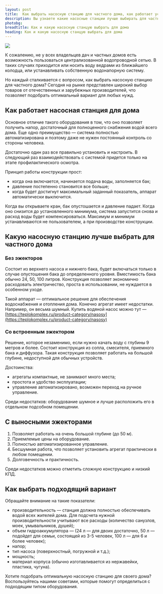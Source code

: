 ```yaml
---
layout: post
title:  Как выбрать насосную станцию для частного дома, как работает устройство и какие бывают
description: Вы узнаете какие насосные станции лучше выбирать для частного дома, мы расскажем как работают подобные устройства 
photobg: 
breadtitle: Как и какую насосную станцую выбрать для дома
heading: Как и какую насосную станцую выбрать для дома
---
```

![](https://pochitai.club/images/nasos-stanciya.jpg)

К сожалению, не у всех владельцев дач и частных домов есть возможность пользоваться централизованной водопроводной сетью. В таких случаях приходится или носить воду ведрами из ближайшего колодца, или устанавливать собственную водонапорную систему.

Но каждый сталкивается с вопросом, как выбрать насосную станцию для частного дома? Сегодня на рынке представлен широкий выбор товаров от отечественных и зарубежных производителей, что позволяет подобрать оптимальный вариант для любых нужд.

## Как работает насосная станция для дома

Основное отличие такого оборудования в том, что оно позволяет получить напор, достаточный для полноценного снабжения водой всего дома. Еще одно преимущество — система полностью автоматизирована и поэтому даже не нужен постоянный контроль со стороны человека.

Достаточно один раз все правильно установить и настроить. В следующий раз взаимодействовать с системой придется только на этапе профилактического осмотра.

Принцип работы конструкции прост:
* когда она включается, начинается подача воды, заполняется бак;
* давление постепенно становится все больше;
* когда будет достигнут максимальный заданный показатель, аппарат автоматически выключится.

Когда вы открываете кран, бак опустошается и давление падает. Когда оно снизится до установленного минимума, система запустится снова и расход воды будет компенсироваться. Максимум и минимум устанавливаются не пользователем, а при производстве конструкции.

## Какую насосную станцию лучше выбрать для частного дома

### Без эжекторов

Состоит из верхнего насоса и нижнего бака, будет включаться только в случае опустошения бака до определенного уровня. Вместимость бака обычно 24, 50, 100 литров. Конструкция позволяет экономично расходовать электричество, проста в использовании, не нуждается в особенном уходе.

Такой аппарат — оптимальное решение для обеспечения водоснабжения и отопления дома. Конечно агрегат имеет недостатки. Например, он весьма шумный. Купить водяной насос можно тут — [https://teplokomplex.ru/product-category/nasosy](https://teplokomplex.ru/product-category/nasosy) 

### Со встроенным эжектором

Решение, которое незаменимо, если нужно качать воду с глубины 9 метров и более. Состоит конструкция из сопла, смесителя, приемного бака и диффузора. Такая конструкция позволяет работать на большой глубине, недоступной для обычных устройств.

Достоинства:
* агрегаты компактные, не занимают много места;
* простота и удобство эксплуатации;
* управление автоматизировано, возможен переход на ручное управление.

Среди недостатков: оборудование шумное и лучше расположить его в отдельном подсобном помещении.

## С выносными эжекторами

1. Позволяет работать на очень большой глубине (до 50 м).
2. Приемлемые цены на оборудование.
3. Полностью автоматизированное управление.
4. Бесшумная работа, что позволяет установить агрегат практически в любом помещении.
5. Долговечность и практичность.

Среди недостатков можно отметить сложную конструкцию и низкий КПД.

## Как выбрать подходящий вариант

Обращайте внимание на такие показатели:
* производительность — станция должна полностью обеспечивать водой всех жителей дома. Для подсчета нужной производительности учитывают все расходы (количество санузлов, моек, умывальников, душей);
* объем гидроаккумулятора — (24 л — для двоих достаточно, 50 л — подойдет для семьи, состоящей из 3-5 человек, 100 л — для 6 и более человек);
* напор;
* тип насоса (поверхностный, погружной и т.д.);
* мощность;
* материал корпуса (обычно изготавливается из нержавейки, пластика, чугуна).

Хотите подобрать оптимальную насосную станцию для своего дома? Воспользуйтесь нашими советами, которые помогут определиться с подходящим типом оборудования.
